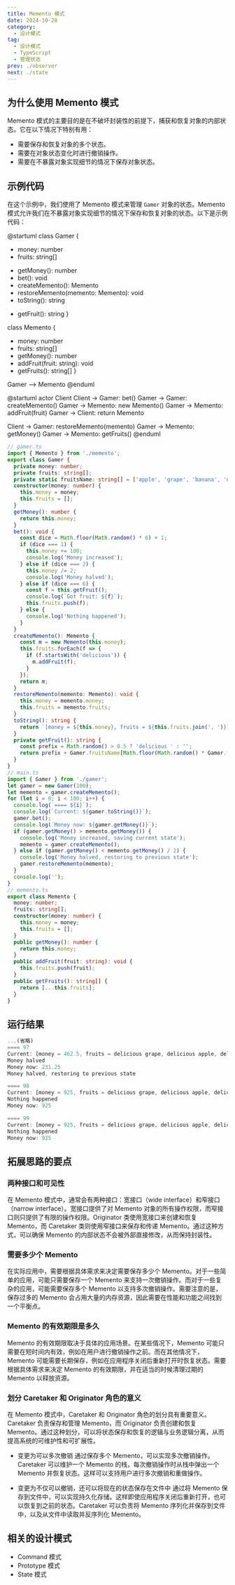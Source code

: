 ```yaml
---
title: Memento 模式
date: 2024-10-28
category:
  - 设计模式
tag:
  - 设计模式
  - TypeScript
  - 管理状态
prev: ./observer
next: ./state
---
```


## 为什么使用 Memento 模式

Memento 模式的主要目的是在不破坏封装性的前提下，捕获和恢复对象的内部状态。它在以下情况下特别有用：

- 需要保存和恢复对象的多个状态。
- 需要在对象状态变化时进行撤销操作。
- 需要在不暴露对象实现细节的情况下保存对象状态。


## 示例代码

在这个示例中，我们使用了 Memento 模式来管理 `Gamer` 对象的状态。Memento 模式允许我们在不暴露对象实现细节的情况下保存和恢复对象的状态。以下是示例代码：


@startuml
class Gamer {
  - money: number
  - fruits: string[]
  + getMoney(): number
  + bet(): void
  + createMemento(): Memento
  + restoreMemento(memento: Memento): void
  + toString(): string
  - getFruit(): string
}

class Memento {
  + money: number
  + fruits: string[]
  + getMoney(): number
  + addFruit(fruit: string): void
  + getFruits(): string[]
}

Gamer --> Memento
@enduml

@startuml
actor Client
Client -> Gamer: bet()
Gamer -> Gamer: createMemento()
Gamer -> Memento: new Memento()
Gamer -> Memento: addFruit(fruit)
Gamer -> Client: return Memento

Client -> Gamer: restoreMemento(memento)
Gamer -> Memento: getMoney()
Gamer -> Memento: getFruits()
@enduml


```ts
// gamer.ts
import { Memento } from './memento';
export class Gamer {
  private money: number;
  private fruits: string[];
  private static fruitsName: string[] = ['apple', 'grape', 'banana', 'orange'];
  constructor(money: number) {
    this.money = money;
    this.fruits = [];
  }
  getMoney(): number {
    return this.money;
  }
  bet(): void {
    const dice = Math.floor(Math.random() * 6) + 1;
    if (dice === 1) {
      this.money += 100;
      console.log('Money increased');
    } else if (dice === 2) {
      this.money /= 2;
      console.log('Money halved');
    } else if (dice === 6) {
      const f = this.getFruit();
      console.log(`Got fruit: ${f}`);
      this.fruits.push(f);
    } else {
      console.log('Nothing happened');
    }
  }
  createMemento(): Memento {
    const m = new Memento(this.money);
    this.fruits.forEach(f => {
      if (f.startsWith('delicious')) {
        m.addFruit(f);
      }
    });
    return m;
  }
  restoreMemento(memento: Memento): void {
    this.money = memento.money;
    this.fruits = memento.fruits;
  }
  toString(): string {
    return `[money = ${this.money}, fruits = ${this.fruits.join(', ')}]`;
  }
  private getFruit(): string {
    const prefix = Math.random() > 0.5 ? 'delicious ' : '';
    return prefix + Gamer.fruitsName[Math.floor(Math.random() * Gamer.fruitsName.length)];
  }
}
// main.ts
import { Gamer } from './gamer';
let gamer = new Gamer(100);
let memento = gamer.createMemento();
for (let i = 0; i < 100; i++) {
  console.log(`==== ${i}`);
  console.log(`Current: ${gamer.toString()}`);
  gamer.bet();
  console.log(`Money now: ${gamer.getMoney()}`);
  if (gamer.getMoney() > memento.getMoney()) {
    console.log('Money increased, saving current state');
    memento = gamer.createMemento();
  } else if (gamer.getMoney() < memento.getMoney() / 2) {
    console.log('Money halved, restoring to previous state');
    gamer.restoreMemento(memento);
  }
  console.log('');
}
// memento.ts
export class Memento {
  money: number;
  fruits: string[];
  constructor(money: number) {
    this.money = money;
    this.fruits = [];
  }
  public getMoney(): number {
    return this.money;
  }
  public addFruit(fruit: string): void {
    this.fruits.push(fruit);
  }
  public getFruits(): string[] {
    return [...this.fruits];
  }
}
```


## 运行结果
```ts
...(省略)
==== 97
Current: [money = 462.5, fruits = delicious grape, delicious apple, delicious apple, delicious orange, delicious banana, delicious apple, delicious apple, delicious grape, delicious grape, banana, grape, delicious banana]
Money halved
Money now: 231.25
Money halved, restoring to previous state

==== 98
Current: [money = 925, fruits = delicious grape, delicious apple, delicious apple, delicious orange, delicious banana, delicious apple, delicious apple, delicious grape, delicious grape, banana, grape, delicious banana]
Nothing happened
Money now: 925

==== 99
Current: [money = 925, fruits = delicious grape, delicious apple, delicious apple, delicious orange, delicious banana, delicious apple, delicious apple, delicious grape, delicious grape, banana, grape, delicious banana]
Nothing happened
Money now: 925
```

## 拓展思路的要点

### 两种接口和可见性
在 Memento 模式中，通常会有两种接口：宽接口（wide interface）和窄接口（narrow interface）。宽接口提供了对 Memento 对象的所有操作权限，而窄接口则只提供了有限的操作权限。Originator 类使用宽接口来创建和恢复 Memento，而 Caretaker 类则使用窄接口来保存和传递 Memento。通过这种方式，可以确保 Memento 的内部状态不会被外部直接修改，从而保持封装性。

### 需要多少个 Memento
在实际应用中，需要根据具体需求来决定需要保存多少个 Memento。对于一些简单的应用，可能只需要保存一个 Memento 来支持一次撤销操作。而对于一些复杂的应用，可能需要保存多个 Memento 以支持多次撤销操作。需要注意的是，保存过多的 Memento 会占用大量的内存资源，因此需要在性能和功能之间找到一个平衡点。

### Memento 的有效期限是多久
Memento 的有效期限取决于具体的应用场景。在某些情况下，Memento 可能只需要在短时间内有效，例如在用户进行撤销操作之前。而在其他情况下，Memento 可能需要长期保存，例如在应用程序关闭后重新打开时恢复状态。需要根据具体需求来决定 Memento 的有效期限，并在适当的时候清理过期的 Memento 以释放资源。

### 划分 Caretaker 和 Originator 角色的意义
在 Memento 模式中，Caretaker 和 Originator 角色的划分具有重要意义。Caretaker 负责保存和管理 Memento，而 Originator 负责创建和恢复 Memento。通过这种划分，可以将状态保存和恢复的逻辑与业务逻辑分离，从而提高系统的可维护性和可扩展性。

+ 变更为可以多次撤销
  通过保存多个 Memento，可以实现多次撤销操作。Caretaker 可以维护一个 Memento 的栈，每次撤销操作时从栈中弹出一个 Memento 并恢复状态。这样可以支持用户进行多次撤销和重做操作。

+ 变更为不仅可以撤销，还可以将现在的状态保存在文件中
  通过将 Memento 保存到文件中，可以实现持久化存储。这样即使应用程序关闭后重新打开，也可以恢复到之前的状态。Caretaker 可以负责将 Memento 序列化并保存到文件中，以及从文件中读取并反序列化 Memento。

## 相关的设计模式
+ Command 模式
+ Prototype 模式
+ State 模式
